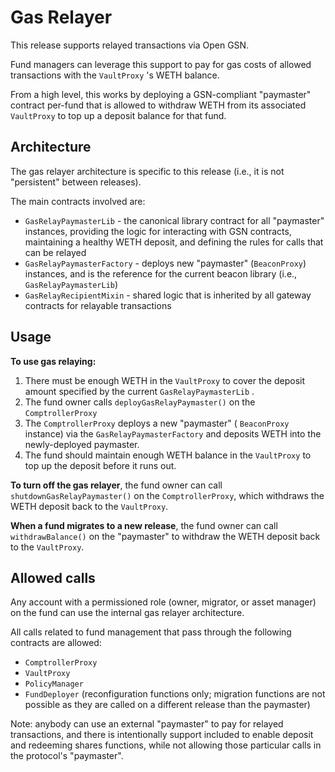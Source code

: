 # Gas Relayer

This release supports relayed transactions via Open GSN.

Fund managers can leverage this support to pay for gas costs of allowed transactions with the `VaultProxy` 's WETH balance.

From a high level, this works by deploying a GSN-compliant "paymaster" contract per-fund that is allowed to withdraw WETH from its associated `VaultProxy` to top up a deposit balance for that fund.

## Architecture

The gas relayer architecture is specific to this release (i.e., it is not "persistent" between releases).

The main contracts involved are:

* `GasRelayPaymasterLib` - the canonical library contract for all "paymaster" instances, providing the logic for interacting with GSN contracts, maintaining a healthy WETH deposit, and defining the rules for calls that can be relayed
* `GasRelayPaymasterFactory` - deploys new "paymaster" (`BeaconProxy`) instances, and is the reference for the current beacon library (i.e., `GasRelayPaymasterLib`)
* `GasRelayRecipientMixin` - shared logic that is inherited by all gateway contracts for relayable transactions

## Usage

**To use gas relaying:**

1. There must be enough WETH in the `VaultProxy` to cover the deposit amount specified by the current `GasRelayPaymasterLib` .&#x20;
2. The fund owner calls `deployGasRelayPaymaster()` on the `ComptrollerProxy`
3. The `ComptrollerProxy` deploys a new "paymaster" ( `BeaconProxy` instance) via the `GasRelayPaymasterFactory` and deposits WETH into the newly-deployed paymaster.
4. The fund should maintain enough WETH balance in the `VaultProxy` to top up the deposit before it runs out.

**To turn off the gas relayer**, the fund owner can call `shutdownGasRelayPaymaster()` on the `ComptrollerProxy`, which withdraws the WETH deposit back to the `VaultProxy`.

**When a fund migrates to a new release**, the fund owner can call `withdrawBalance()` on the "paymaster" to withdraw the WETH deposit back to the `VaultProxy`.

## Allowed calls

Any account with a permissioned role (owner, migrator, or asset manager) on the fund can use the internal gas relayer architecture.

All calls related to fund management that pass through the following contracts are allowed:

* `ComptrollerProxy`
* `VaultProxy`
* `PolicyManager`&#x20;
* `FundDeployer` (reconfiguration functions only; migration functions are not possible as they are called on a different release than the paymaster)

Note: anybody can use an external "paymaster" to pay for relayed transactions, and there is intentionally support included to enable deposit and redeeming shares functions, while not allowing those particular calls in the protocol's "paymaster".

